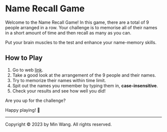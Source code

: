 # Name Recall Game

Welcome to the Name Recall Game! In this game, there are a total of 9 people arranged in a row. Your challenge is to memorise all of their names in a short amount of time and then recall as many as you can.

Put your brain muscles to the test and enhance your name-memory skills.

## How to Play

1. Go to web [link](https://bemywang.github.io/name-recall/).
2. Take a good look at the arrangement of the 9 people and their names.
3. Try to memorize their names within time limit.
4. Spit out the names you remember by typing them in, **case-insensitive**.
5. Check your results and see how well you did!

Are you up for the challenge?

Happy playing! 🧠

---
Copyright © 2023 by Min Wang. All rights reserved.
